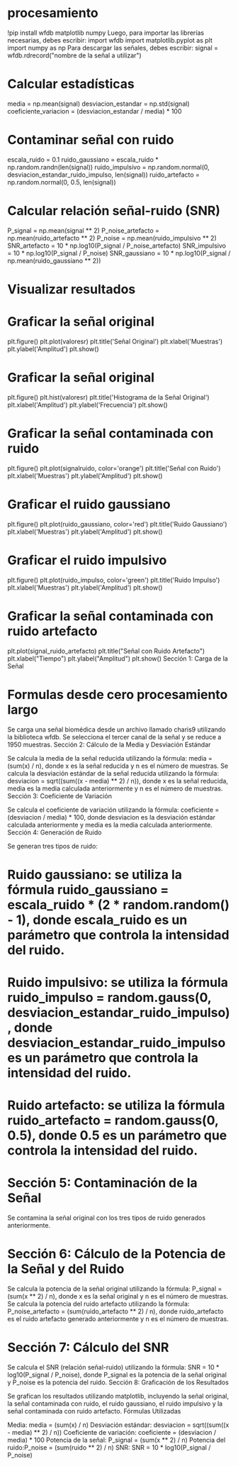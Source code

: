 # procesamiento
!pip install wfdb matplotlib numpy
Luego, para importar las librerías necesarias, debes escribir:
import wfdb
import matplotlib.pyplot as plt
import numpy as np
Para descargar las señales, debes escribir:
signal = wfdb.rdrecord("nombre de la señal a utilizar")
# Calcular estadísticas
media = np.mean(signal)
desviacion_estandar = np.std(signal)
coeficiente_variacion = (desviacion_estandar / media) * 100

# Contaminar señal con ruido
escala_ruido = 0.1
ruido_gaussiano = escala_ruido * np.random.randn(len(signal))
ruido_impulsivo = np.random.normal(0, desviacion_estandar_ruido_impulso, len(signal))
ruido_artefacto = np.random.normal(0, 0.5, len(signal))

# Calcular relación señal-ruido (SNR)
P_signal = np.mean(signal ** 2)
P_noise_artefacto = np.mean(ruido_artefacto ** 2)
P_noise = np.mean(ruido_impulsivo ** 2)
SNR_artefacto = 10 * np.log10(P_signal / P_noise_artefacto)
SNR_impulsivo = 10 * np.log10(P_signal / P_noise)
SNR_gaussiano = 10 * np.log10(P_signal / np.mean(ruido_gaussiano ** 2))

# Visualizar resultados
# Graficar la señal original
plt.figure()
plt.plot(valoresr)
plt.title('Señal Original')
plt.xlabel('Muestras')
plt.ylabel('Amplitud')
plt.show()

# Graficar la señal original
plt.figure()
plt.hist(valoresr)
plt.title('Histograma de la Señal Original')
plt.xlabel('Amplitud')
plt.ylabel('Frecuencia')
plt.show()

# Graficar la señal contaminada con ruido
plt.figure()
plt.plot(signalruido, color='orange')
plt.title('Señal con Ruido')
plt.xlabel('Muestras')
plt.ylabel('Amplitud')
plt.show()

# Graficar el ruido gaussiano
plt.figure()
plt.plot(ruido_gaussiano, color='red')
plt.title('Ruido Gaussiano')
plt.xlabel('Muestras')
plt.ylabel('Amplitud')
plt.show()

# Graficar el ruido impulsivo
plt.figure()
plt.plot(ruido_impulso, color='green')
plt.title('Ruido Impulso')
plt.xlabel('Muestras')
plt.ylabel('Amplitud')
plt.show()

# Graficar la señal contaminada con ruido artefacto
plt.plot(signal_ruido_artefacto)
plt.title("Señal con Ruido Artefacto")
plt.xlabel("Tiempo")
plt.ylabel("Amplitud")
plt.show()
Sección 1: Carga de la Señal

# Formulas desde cero procesamiento largo 

Se carga una señal biomédica desde un archivo llamado charis9 utilizando la biblioteca wfdb.
Se selecciona el tercer canal de la señal y se reduce a 1950 muestras.
Sección 2: Cálculo de la Media y Desviación Estándar

Se calcula la media de la señal reducida utilizando la fórmula: media = (sum(x) / n), donde x es la señal reducida y n es el número de muestras.
Se calcula la desviación estándar de la señal reducida utilizando la fórmula: desviacion = sqrt((sum((x - media) ** 2) / n)), donde x es la señal reducida, media es la media calculada anteriormente y n es el número de muestras.
Sección 3: Coeficiente de Variación

Se calcula el coeficiente de variación utilizando la fórmula: coeficiente = (desviacion / media) * 100, donde desviacion es la desviación estándar calculada anteriormente y media es la media calculada anteriormente.
Sección 4: Generación de Ruido

Se generan tres tipos de ruido:
# Ruido gaussiano: se utiliza la fórmula ruido_gaussiano = escala_ruido * (2 * random.random() - 1), donde escala_ruido es un parámetro que controla la intensidad del ruido.
# Ruido impulsivo: se utiliza la fórmula ruido_impulso = random.gauss(0, desviacion_estandar_ruido_impulso), donde desviacion_estandar_ruido_impulso es un parámetro que controla la intensidad del ruido.
# Ruido artefacto: se utiliza la fórmula ruido_artefacto = random.gauss(0, 0.5), donde 0.5 es un parámetro que controla la intensidad del ruido.
# Sección 5: Contaminación de la Señal

Se contamina la señal original con los tres tipos de ruido generados anteriormente.
# Sección 6: Cálculo de la Potencia de la Señal y del Ruido

Se calcula la potencia de la señal original utilizando la fórmula: P_signal = (sum(x ** 2) / n), donde x es la señal original y n es el número de muestras.
Se calcula la potencia del ruido artefacto utilizando la fórmula: P_noise_artefacto = (sum(ruido_artefacto ** 2) / n), donde ruido_artefacto es el ruido artefacto generado anteriormente y n es el número de muestras.
# Sección 7: Cálculo del SNR

Se calcula el SNR (relación señal-ruido) utilizando la fórmula: SNR = 10 * log10(P_signal / P_noise), donde P_signal es la potencia de la señal original y P_noise es la potencia del ruido.
Sección 8: Graficación de los Resultados

Se grafican los resultados utilizando matplotlib, incluyendo la señal original, la señal contaminada con ruido, el ruido gaussiano, el ruido impulsivo y la señal contaminada con ruido artefacto.
Fórmulas Utilizadas

Media: media = (sum(x) / n)
Desviación estándar: desviacion = sqrt((sum((x - media) ** 2) / n))
Coeficiente de variación: coeficiente = (desviacion / media) * 100
Potencia de la señal: P_signal = (sum(x ** 2) / n)
Potencia del ruido:P_noise = (sum(ruido ** 2) / n)
SNR: SNR = 10 * log10(P_signal / P_noise)

